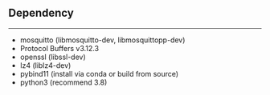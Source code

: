 ## Dependency
----

- mosquitto (libmosquitto-dev, libmosquittopp-dev)
- Protocol Buffers v3.12.3
- openssl (libssl-dev)
- lz4 (liblz4-dev)
- pybind11 (install via conda or build from source)
- python3 (recommend 3.8)
